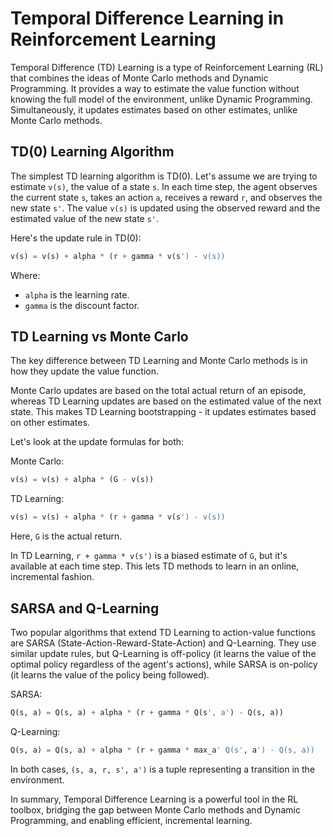 # Temporal Difference Learning in Reinforcement Learning

Temporal Difference (TD) Learning is a type of Reinforcement Learning (RL) that combines the ideas of Monte Carlo methods and Dynamic Programming. It provides a way to estimate the value function without knowing the full model of the environment, unlike Dynamic Programming. Simultaneously, it updates estimates based on other estimates, unlike Monte Carlo methods.

## TD(0) Learning Algorithm

The simplest TD learning algorithm is TD(0). Let's assume we are trying to estimate `v(s)`, the value of a state `s`. In each time step, the agent observes the current state `s`, takes an action `a`, receives a reward `r`, and observes the new state `s'`. The value `v(s)` is updated using the observed reward and the estimated value of the new state `s'`.

Here's the update rule in TD(0):

```python
v(s) = v(s) + alpha * (r + gamma * v(s') - v(s))
```

Where:
- `alpha` is the learning rate.
- `gamma` is the discount factor.

## TD Learning vs Monte Carlo

The key difference between TD Learning and Monte Carlo methods is in how they update the value function. 

Monte Carlo updates are based on the total actual return of an episode, whereas TD Learning updates are based on the estimated value of the next state. This makes TD Learning bootstrapping - it updates estimates based on other estimates.

Let's look at the update formulas for both:

Monte Carlo:
```python
v(s) = v(s) + alpha * (G - v(s))
```

TD Learning:
```python
v(s) = v(s) + alpha * (r + gamma * v(s') - v(s))
```

Here, `G` is the actual return. 

In TD Learning, `r + gamma * v(s')` is a biased estimate of `G`, but it's available at each time step. This lets TD methods to learn in an online, incremental fashion.

## SARSA and Q-Learning

Two popular algorithms that extend TD Learning to action-value functions are SARSA (State-Action-Reward-State-Action) and Q-Learning. They use similar update rules, but Q-Learning is off-policy (it learns the value of the optimal policy regardless of the agent's actions), while SARSA is on-policy (it learns the value of the policy being followed).

SARSA:
```python
Q(s, a) = Q(s, a) + alpha * (r + gamma * Q(s', a') - Q(s, a))
```

Q-Learning:
```python
Q(s, a) = Q(s, a) + alpha * (r + gamma * max_a' Q(s', a') - Q(s, a))
```

In both cases, `(s, a, r, s', a')` is a tuple representing a transition in the environment.

In summary, Temporal Difference Learning is a powerful tool in the RL toolbox, bridging the gap between Monte Carlo methods and Dynamic Programming, and enabling efficient, incremental learning.